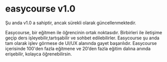 # easycourse v1.0
Şu anda v1.0 a sahiptir, ancak sürekli olarak güncellenmektedir.


Easycourse, bir eğitmen ile öğrencinin ortak noktasıdır. Birbirleri ile iletişime geçip ders işleyebilir,tartışabilir ve sohbet edilebilirler.
Easycourse şu anda tam olarak işlev görmese de UI/UX alanında gayet başarılıdır.
Easycourse içerisinde 100'den fazla eğitmene ve 20’den fazla eğitim dalına anında erişebilir, kolayca öğrenebilirsin.
